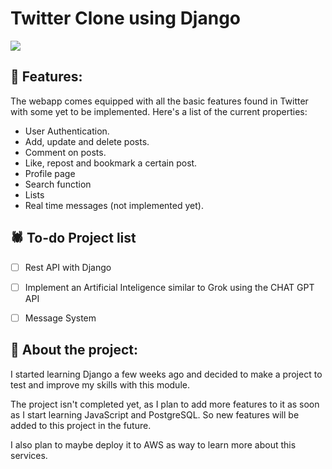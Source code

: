 <h1>Twitter Clone using Django</h1>
<img src="https://github.com/user-attachments/assets/6e07dcc9-442f-4d8f-871f-0d7989b51a3c">
<h2>🚀 Features:</h2>
<p>The webapp comes equipped with all the basic features found in Twitter with some yet to be implemented. Here's a list of the current properties:</p>
<ul>
  <li>User Authentication.</li>
  <li>Add, update and delete posts.</li>
  <li>Comment on posts.</li>
  <li>Like, repost and bookmark a certain post.</li>
  <li>Profile page</li>
  <li>Search function</li>
  <li>Lists</li>
  <li>Real time messages (not implemented yet).</li>
</ul>

<h2>🕷 To-do Project list</h2>

- [ ] Rest API with Django
- [ ] Implement an Artificial Inteligence similar to Grok using the CHAT GPT API
- [ ] Message System




<h2>👾 About the project:</h2>
<p>I started learning Django a few weeks ago and decided to make a project to test and improve my skills with this module.</p>
<p>The project isn't completed yet, as I plan to add more features to it as soon as I start learning JavaScript and PostgreSQL. So new features will be added to this project in the future.</p>
<p>I also plan to maybe deploy it to AWS as way to learn more about this services.</p>
